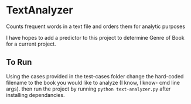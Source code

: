 # TextAnalyzer
Counts frequent words in a text file and orders them for analytic purposes

I have hopes to add a predictor to this project to determine Genre of Book for a current project. 

## To Run

Using the cases provided in the test-cases folder change the hard-coded filename to the book you would like to analyze (I know, I know- cmd line args). 
then run the project by running ```python text-analyzer.py``` after installing dependancies.
